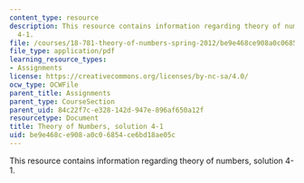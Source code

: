```yaml
---
content_type: resource
description: This resource contains information regarding theory of numbers, solution
  4-1.
file: /courses/18-781-theory-of-numbers-spring-2012/be9e468ce908a0c06854ce6bd18ae05c_MIT18_781S12_pset4-1sol.pdf
file_type: application/pdf
learning_resource_types:
- Assignments
license: https://creativecommons.org/licenses/by-nc-sa/4.0/
ocw_type: OCWFile
parent_title: Assignments
parent_type: CourseSection
parent_uid: 84c22f7c-e328-142d-947e-896af650a12f
resourcetype: Document
title: Theory of Numbers, solution 4-1
uid: be9e468c-e908-a0c0-6854-ce6bd18ae05c
---
```

This resource contains information regarding theory of numbers, solution 4-1.
